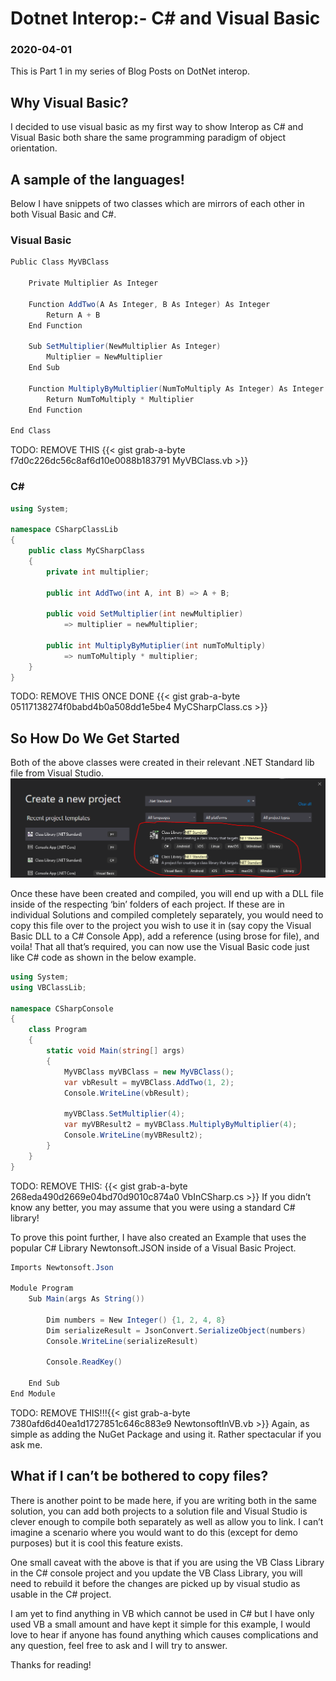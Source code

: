 # Dotnet Interop:- C# and Visual Basic

### 2020-04-01

This is Part 1 in my series of Blog Posts on DotNet interop.
## Why Visual Basic?
I decided to use visual basic as my first way to show Interop as C# and Visual Basic both share the same programming paradigm of object orientation.

## A sample of the languages!
Below I have snippets of two classes which are mirrors of each other in both Visual Basic and C#.


### Visual Basic
```csharp
Public Class MyVBClass

    Private Multiplier As Integer

    Function AddTwo(A As Integer, B As Integer) As Integer
        Return A + B
    End Function

    Sub SetMultiplier(NewMultiplier As Integer)
        Multiplier = NewMultiplier
    End Sub

    Function MultiplyByMultiplier(NumToMultiply As Integer) As Integer
        Return NumToMultiply * Multiplier
    End Function

End Class
```
TODO: REMOVE THIS {{< gist grab-a-byte f7d0c226dc56c8af6d10e0088b183791 MyVBClass.vb >}}

### C#
```csharp
using System;

namespace CSharpClassLib
{
    public class MyCSharpClass
    {
        private int multiplier;

        public int AddTwo(int A, int B) => A + B;

        public void SetMultiplier(int newMultiplier)
            => multiplier = newMultiplier;

        public int MultiplyByMutiplier(int numToMultiply)
            => numToMultiply * multiplier;
    }
}
```
TODO: REMOVE THIS ONCE DONE {{< gist grab-a-byte 05117138274f0babd4b0a508dd1e5be4 MyCSharpClass.cs >}}

## So How Do We Get Started
Both of the above classes were created in their relevant .NET Standard lib file from Visual Studio.
![Github Edit Pencil Icon](images/dotnet-interop/libprojimage.png)

Once these have been created and compiled, you will end up with a DLL file inside of the respecting ‘bin’ folders of each project. If these are in individual Solutions and compiled completely separately, you would need to copy this file over to the project you wish to use it in (say copy the Visual Basic DLL to a C# Console App), add a reference (using brose for file), and voila! That all that’s required, you can now use the Visual Basic code just like C# code as shown in the below example.

```csharp
using System;
using VBClassLib;

namespace CSharpConsole
{
    class Program
    {
        static void Main(string[] args)
        {
            MyVBClass myVBClass = new MyVBClass();
            var vbResult = myVBClass.AddTwo(1, 2);
            Console.WriteLine(vbResult);

            myVBClass.SetMultiplier(4);
            var myVBResult2 = myVBClass.MultiplyByMultiplier(4);
            Console.WriteLine(myVBResult2);
        }
    }
}
```
TODO: REMOVE THIS: {{< gist grab-a-byte 268eda490d2669e04bd70d9010c874a0 VbInCSharp.cs >}}
If you didn’t know any better, you may assume that you were using a standard C# library!

To prove this point further, I have also created an Example that uses the popular C# Library Newtonsoft.JSON inside of a Visual Basic Project.

```csharp
Imports Newtonsoft.Json

Module Program
    Sub Main(args As String())

        Dim numbers = New Integer() {1, 2, 4, 8}
        Dim serializeResult = JsonConvert.SerializeObject(numbers)
        Console.WriteLine(serializeResult)

        Console.ReadKey()

    End Sub
End Module
```
TODO: REMOVE THIS!!!{{< gist grab-a-byte 7380afd6d40ea1d1727851c646c883e9 NewtonsoftInVB.vb >}}
Again, as simple as adding the NuGet Package and using it. Rather spectacular if you ask me.


## What if I can’t be bothered to copy files?

There is another point to be made here, if you are writing both in the same solution, you can add both projects to a solution file and Visual Studio is clever enough to compile both separately as well as allow you to link. I can’t imagine a scenario where you would want to do this (except for demo purposes) but it is cool this feature exists.

One small caveat with the above is that if you are using the VB Class Library in the C# console project and you update the VB Class Library, you will need to rebuild it before the changes are picked up by visual studio as usable in the C# project.

I am yet to find anything in VB which cannot be used in C# but I have only used VB a small amount and have kept it simple for this example, I would love to hear if anyone has found anything which causes complications and any question, feel free to ask and I will try to answer.

Thanks for reading!
